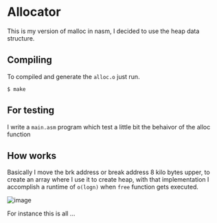 # Allocator
This is my version of malloc in nasm, I decided to use the heap data structure.

## Compiling
To compiled and generate the `alloc.o` just run.
```
$ make
```
## For testing
I write a `main.asm` program which test a little bit the behaivor of the alloc function
## How works
Basically I move the brk address or break address 8 kilo bytes upper, to create an array where I use it to create heap, with that implementation I accomplish a runtime of `o(logn)` when `free` function gets executed. 

![image](https://user-images.githubusercontent.com/66882463/173128530-09573e90-8fdf-4c30-b51a-b51fa179ea8a.png)

For instance this is all ...
